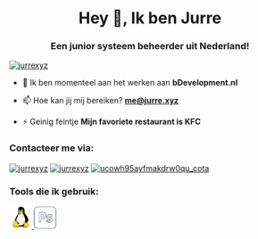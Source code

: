 <h1 align="center">Hey 👋, Ik ben Jurre</h1>
<h3 align="center">Een junior systeem beheerder uit Nederland!</h3>

<p align="left"> <a href="https://twitter.com/jurrexyz" target="blank"><img src="https://img.shields.io/twitter/follow/jurrexyz?logo=twitter&style=for-the-badge" alt="jurrexyz" /></a> </p>

- 💼 Ik ben momenteel aan het werken aan **bDevelopment.nl**

- 📫 Hoe kan jij mij bereiken? **me@jurre.xyz**

- ⚡ Geinig feintje **Mijn favoriete restaurant is KFC**

<h3 align="left">Contacteer me via:</h3>
<p align="left">
<a href="https://twitter.com/jurrexyz" target="blank"><img align="center" src="https://cdn.jsdelivr.net/npm/simple-icons@3.0.1/icons/twitter.svg" alt="jurrexyz" height="30" width="40" /></a>
<a href="https://instagram.com/jurrexyz" target="blank"><img align="center" src="https://cdn.jsdelivr.net/npm/simple-icons@3.0.1/icons/instagram.svg" alt="jurrexyz" height="30" width="40" /></a>
<a href="https://www.youtube.com/c/ucowh95ayfmakdrw0qu_cota" target="blank"><img align="center" src="https://cdn.jsdelivr.net/npm/simple-icons@3.0.1/icons/youtube.svg" alt="ucowh95ayfmakdrw0qu_cota" height="30" width="40" /></a>
</p>

<h3 align="left">Tools die ik gebruik:</h3>
<p align="left"> <a href="https://www.linux.org/" target="_blank"> <img src="https://raw.githubusercontent.com/devicons/devicon/master/icons/linux/linux-original.svg" alt="linux" width="40" height="40"/> </a> <a href="https://www.photoshop.com/en" target="_blank"> <img src="https://raw.githubusercontent.com/devicons/devicon/master/icons/photoshop/photoshop-line.svg" alt="photoshop" width="40" height="40"/> </a> </p>

